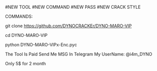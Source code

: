 #NEW TOOL
#NEW COMMAND
#NEW PASS
#NEW CRACK STYLE

COMMANDS:

git clone https://github.com/DYNOCRACKEr/DYNO-MARO-VIP


cd DYNO-MARO-VIP


python DYNO-MARO-VIPx-Enc.pyc


The Tool Is Paid Send Me MSG In Telegram My UserName: @i4m_DYNO


Only 5$ for 2 month

